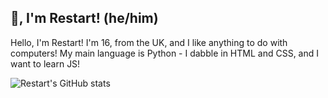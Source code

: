 ## 👋, I'm Restart! (he/him)
Hello, I'm Restart! I'm 16, from the UK, and I like anything to do with computers! My main language is Python - I dabble in HTML and CSS, and I want to learn JS!

![Restart's GitHub stats](https://github-readme-stats.vercel.app/api?username=RestartB&show_icons=true&theme=tokyonight)
<!--
**RestartB/RestartB** is a ✨ _special_ ✨ repository because its `README.md` (this file) appears on your GitHub profile.

Here are some ideas to get you started:

- 🔭 I’m currently working on ...
- 🌱 I’m currently learning ...
- 👯 I’m looking to collaborate on ...
- 🤔 I’m looking for help with ...
- 💬 Ask me about ...
- 📫 How to reach me: ...
- 😄 Pronouns: ...
- ⚡ Fun fact: ...
-->
